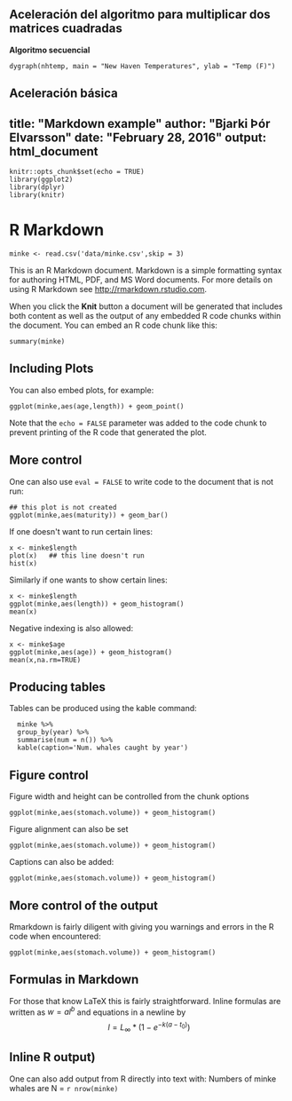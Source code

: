 ## Aceleración del algoritmo para multiplicar dos matrices cuadradas

**Algoritmo secuencial**
```{r, fig.width=6, fig.height=2.5}
dygraph(nhtemp, main = "New Haven Temperatures", ylab = "Temp (F)") 
```
**Aceleración básica**
---
title: "Markdown example"
author: "Bjarki Þór Elvarsson"
date: "February 28, 2016"
output: html_document
---

```{r setup, include=FALSE}
knitr::opts_chunk$set(echo = TRUE)
library(ggplot2)
library(dplyr)
library(knitr)
```

# R Markdown
```{r readin}
minke <- read.csv('data/minke.csv',skip = 3)
```



This is an R Markdown document. Markdown is a simple formatting syntax for authoring HTML, PDF, and MS Word documents. For more details on using R Markdown see <http://rmarkdown.rstudio.com>.

When you click the **Knit** button a document will be generated that includes both content as well as the output of any embedded R code chunks within the document. You can embed an R code chunk like this:

```{r cars}
summary(minke)
```

## Including Plots

You can also embed plots, for example:

```{r pressure, echo=FALSE}
ggplot(minke,aes(age,length)) + geom_point()
```

Note that the `echo = FALSE` parameter was added to the code chunk to prevent printing of the R code that generated the plot.


## More control
One can also use `eval = FALSE` to write code to the document that is not run:
```{r noeval, eval=FALSE}
## this plot is not created
ggplot(minke,aes(maturity)) + geom_bar()
```

If one doesn't want to run certain lines:
```{r partsrun, eval=c(1,3)}
x <- minke$length
plot(x)   ## this line doesn't run
hist(x)
```

Similarly if one wants to show certain lines:
```{r partshown, eval=TRUE, echo=c(1,3)}
x <- minke$length
ggplot(minke,aes(length)) + geom_histogram()
mean(x)
```

Negative indexing is also allowed:
```{r partshown2, eval=TRUE, echo=-2}
x <- minke$age
ggplot(minke,aes(age)) + geom_histogram()
mean(x,na.rm=TRUE)
```

## Producing tables
Tables can be produced using the kable command:
```{r mtable}
  minke %>% 
  group_by(year) %>% 
  summarise(num = n()) %>%
  kable(caption='Num. whales caught by year')
```


## Figure control
Figure width and height can be controlled from the chunk options
```{r figdim, fig.height=3, fig.width=5}
ggplot(minke,aes(stomach.volume)) + geom_histogram()
```

Figure alignment can also be set
```{r figdim2, fig.height=3, fig.width=5, fig.align='right'}
ggplot(minke,aes(stomach.volume)) + geom_histogram()
```

Captions can also be added:
```{r figdim3, fig.height=3, fig.width=5,fig.cap='Histogram of stomach volume'}
ggplot(minke,aes(stomach.volume)) + geom_histogram()
```

## More control of the output
Rmarkdown is fairly diligent with giving you warnings and errors in the R code when encountered:
```{r silent, message=FALSE,warning=FALSE,error=FALSE}
ggplot(minke,aes(stomach.volume)) + geom_histogram()
```

## Formulas in Markdown
For those that know LaTeX this is fairly straightforward. Inline formulas are written as $w=al^b$ and equations in a newline by 
$$l = L_\infty*(1-e^{-k(a-t_0)})$$

## Inline R output)
One can also add output from R directly into text with: Numbers of minke whales are N = `r nrow(minke)`
